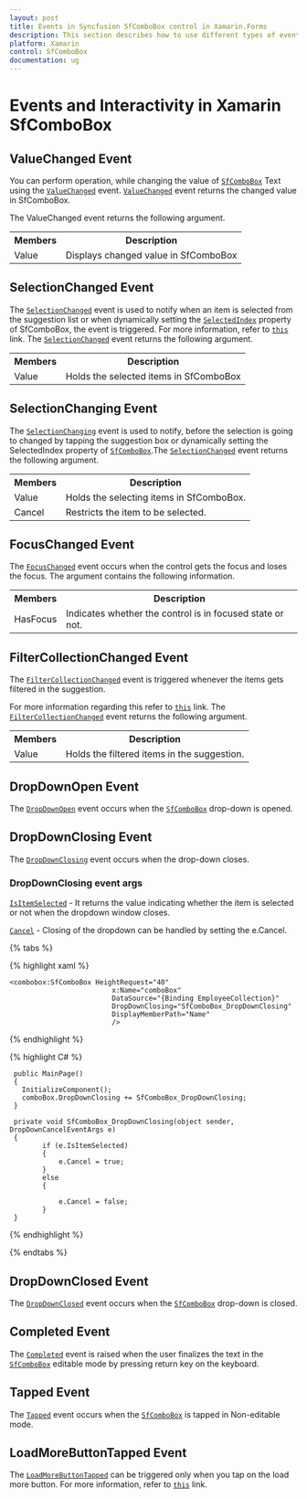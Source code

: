 ```yaml
---
layout: post
title: Events in Syncfusion SfComboBox control in Xamarin.Forms
description: This section describes how to use different types of events and interactvity in SfComboBox control (Xamarin.Forms)
platform: Xamarin
control: SfComboBox
documentation: ug
---
```


# Events and Interactivity in Xamarin SfComboBox

## ValueChanged Event

You can perform operation, while changing the value of [`SfComboBox`](https://help.syncfusion.com/cr/xamarin/Syncfusion.XForms.ComboBox.SfComboBox.html) Text using the [`ValueChanged`](https://help.syncfusion.com/cr/xamarin/Syncfusion.XForms.ComboBox.SfComboBox.html#Syncfusion_XForms_ComboBox_SfComboBox_ValueChanged) event. [`ValueChanged`](https://help.syncfusion.com/cr/xamarin/Syncfusion.XForms.ComboBox.SfComboBox.html#Syncfusion_XForms_ComboBox_SfComboBox_ValueChanged) event returns the changed value in SfComboBox.

The ValueChanged event returns the following argument.

<table>
<tr>
<th>Members</th>
<th>Description</th>
</tr>
<tr>
<td>Value</td>
<td>Displays changed value in SfComboBox</td>
</tr>
</table>

## SelectionChanged Event

The [`SelectionChanged`](https://help.syncfusion.com/cr/xamarin/Syncfusion.XForms.ComboBox.SfComboBox.html#Syncfusion_XForms_ComboBox_SfComboBox_SelectionChanged) event is used to notify when an item is selected from the suggestion list or when dynamically setting the [`SelectedIndex`](https://help.syncfusion.com/cr/xamarin/Syncfusion.XForms.ComboBox.SfComboBox.html#Syncfusion_XForms_ComboBox_SfComboBox_SelectedIndex) property of SfComboBox, the event is triggered. For more information, refer to [`this`](https://help.syncfusion.com/xamarin/combobox/retrieving-selected-values) link. The [`SelectionChanged`](https://help.syncfusion.com/cr/xamarin/Syncfusion.XForms.ComboBox.SfComboBox.html#Syncfusion_XForms_ComboBox_SfComboBox_SelectionChanged) event returns the following argument.

<table>
<tr>
<th>Members</th>
<th>Description</th>
</tr>
<tr>
<td>Value</td>
<td>Holds the selected items in SfComboBox</td>
</tr>
</table>

## SelectionChanging Event

The [`SelectionChanging`](https://help.syncfusion.com/cr/xamarin/Syncfusion.XForms.ComboBox.SfComboBox.html#Syncfusion_XForms_ComboBox_SfComboBox_SelectionChanging) event is used to notify, before the selection is going to changed by tapping the suggestion box or dynamically setting the SelectedIndex property of [`SfComboBox`](https://help.syncfusion.com/cr/xamarin/Syncfusion.XForms.ComboBox.SfComboBox.html).The [`SelectionChanged`](https://help.syncfusion.com/cr/xamarin/Syncfusion.XForms.ComboBox.SfComboBox.html#Syncfusion_XForms_ComboBox_SfComboBox_SelectionChanged)  event returns the following argument.

<table>
<tr>
<th>Members</th>
<th>Description</th>
</tr>
<tr>
<td>Value</td>
<td>Holds the selecting items in SfComboBox.</td>
</tr>
<tr>
<td>Cancel</td>
<td>Restricts the item to be selected.</td>
</tr>
</table>

## FocusChanged Event

The [`FocusChanged`](https://help.syncfusion.com/cr/xamarin/Syncfusion.XForms.ComboBox.SfComboBox.html#Syncfusion_XForms_ComboBox_SfComboBox_FocusChanged) event occurs when the control gets the focus and loses the focus. The argument contains the following information.

<table>
<tr>
<th>Members</th>
<th>Description</th>
</tr>
<tr>
<td>HasFocus</td>
<td>Indicates whether the control is in focused state or not.</td>
</tr>
</table>

## FilterCollectionChanged Event

The [`FilterCollectionChanged`](https://help.syncfusion.com/cr/xamarin/Syncfusion.XForms.ComboBox.SfComboBox.html#Syncfusion_XForms_ComboBox_SfComboBox_FilterCollectionChanged) event is triggered whenever the items gets filtered in the suggestion.

For more information regarding this refer to [`this`](https://help.syncfusion.com/xamarin/combobox/dealing-with-suggestion-box) link. The [`FilterCollectionChanged`](https://help.syncfusion.com/cr/xamarin/Syncfusion.XForms.ComboBox.SfComboBox.html#Syncfusion_XForms_ComboBox_SfComboBox_FilterCollectionChanged) event returns the following argument.

<table>
<tr>
<th>Members</th>
<th>Description</th>
</tr>
<tr>
<td>Value</td>
<td>Holds the filtered items in the suggestion.</td>
</tr>
</table>

## DropDownOpen Event

The [`DropDownOpen`](https://help.syncfusion.com/cr/xamarin/Syncfusion.XForms.ComboBox.SfComboBox.DropDownOpenEventHandler.html) event occurs when the [`SfComboBox`](https://help.syncfusion.com/cr/xamarin/Syncfusion.XForms.ComboBox.SfComboBox.html) drop-down is opened.

## DropDownClosing Event

The [`DropDownClosing`](https://help.syncfusion.com/cr/xamarin/Syncfusion.XForms.ComboBox.SfComboBox.html#Syncfusion_XForms_ComboBox_SfComboBox_DropDownClosing) event occurs when the drop-down closes.

### DropDownClosing event args

[`IsItemSelected`](https://help.syncfusion.com/cr/xamarin/Syncfusion.XForms.ComboBox.DropDownCancelEventArgs.html#Syncfusion_XForms_ComboBox_DropDownCancelEventArgs_IsItemSelected) - It returns the value indicating whether the  item is selected or not when the dropdown window closes.

 [`Cancel`](https://help.syncfusion.com/cr/xamarin/Syncfusion.XForms.Core.CancelEventArgs.html#Syncfusion_XForms_Core_CancelEventArgs_Cancel) - Closing of the dropdown can be handled by setting the e.Cancel.

{% tabs %}

{% highlight xaml %}

    <combobox:SfComboBox HeightRequest="40"
                             x:Name="comboBox"
                             DataSource="{Binding EmployeeCollection}"
                             DropDownClosing="SfComboBox_DropDownClosing"
                             DisplayMemberPath="Name"
                             />

{% endhighlight %}

{% highlight C# %}

     public MainPage()
     {
       InitializeComponent();
       comboBox.DropDownClosing += SfComboBox_DropDownClosing;
     }

     private void SfComboBox_DropDownClosing(object sender, DropDownCancelEventArgs e)
     {
            if (e.IsItemSelected)
            {
                e.Cancel = true;
            }
            else
            {

                e.Cancel = false;
            }
     }

{% endhighlight %}

{% endtabs %}


## DropDownClosed Event

The [`DropDownClosed`](https://help.syncfusion.com/cr/xamarin/Syncfusion.XForms.ComboBox.SfComboBox.html#Syncfusion_XForms_ComboBox_SfComboBox_DropDownClosed) event occurs when the [`SfComboBox`](https://help.syncfusion.com/cr/xamarin/Syncfusion.XForms.ComboBox.SfComboBox.html) drop-down is closed.

## Completed Event

The [`Completed`](https://help.syncfusion.com/cr/xamarin/Syncfusion.XForms.ComboBox.SfComboBox.html#Syncfusion_XForms_ComboBox_SfComboBox_Completed) event is raised when the user finalizes the text in the [`SfComboBox`](https://help.syncfusion.com/cr/xamarin/Syncfusion.XForms.ComboBox.SfComboBox.html) editable mode by pressing return key on the keyboard.

## Tapped Event

The [`Tapped`](https://help.syncfusion.com/cr/xamarin/Syncfusion.XForms.ComboBox.SfComboBox.html#Syncfusion_XForms_ComboBox_SfComboBox_Tapped) event occurs when the [`SfComboBox`](https://help.syncfusion.com/cr/xamarin/Syncfusion.XForms.ComboBox.SfComboBox.html) is tapped in Non-editable mode.

## LoadMoreButtonTapped Event

The [`LoadMoreButtonTapped`](https://help.syncfusion.com/cr/xamarin/Syncfusion.XForms.ComboBox.SfComboBox.html#Syncfusion_XForms_ComboBox_SfComboBox_LoadMoreButtonTapped) can be triggered only when you tap on the load more button. For more information, refer to [`this`](https://help.syncfusion.com/xamarin/combobox/maximum-display-item-with-expander#load-more-button-tapped-event) link.
